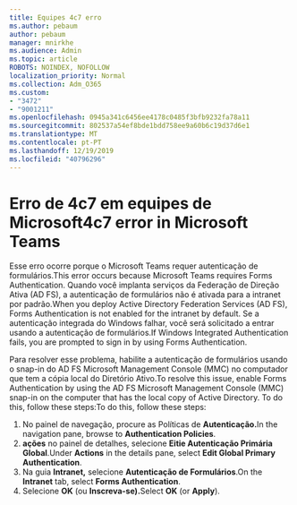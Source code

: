 ```yaml
---
title: Equipes 4c7 erro
ms.author: pebaum
author: pebaum
manager: mnirkhe
ms.audience: Admin
ms.topic: article
ROBOTS: NOINDEX, NOFOLLOW
localization_priority: Normal
ms.collection: Adm_O365
ms.custom:
- "3472"
- "9001211"
ms.openlocfilehash: 0945a341c6456ee4178c0485f3bfb9232fa78a11
ms.sourcegitcommit: 802537a54ef8bde1bdd758ee9a60b6c19d37d6e1
ms.translationtype: MT
ms.contentlocale: pt-PT
ms.lasthandoff: 12/19/2019
ms.locfileid: "40796296"
---
```

# <a name="4c7-error-in-microsoft-teams"></a><span data-ttu-id="5d125-102">Erro de 4c7 em equipes de Microsoft</span><span class="sxs-lookup"><span data-stu-id="5d125-102">4c7 error in Microsoft Teams</span></span>

<span data-ttu-id="5d125-103">Esse erro ocorre porque o Microsoft Teams requer autenticação de formulários.</span><span class="sxs-lookup"><span data-stu-id="5d125-103">This error occurs because Microsoft Teams requires Forms Authentication.</span></span> <span data-ttu-id="5d125-104">Quando você implanta serviços da Federação de Direção Ativa (AD FS), a autenticação de formulários não é ativada para a intranet por padrão.</span><span class="sxs-lookup"><span data-stu-id="5d125-104">When you deploy Active Directory Federation Services (AD FS), Forms Authentication is not enabled for the intranet by default.</span></span> <span data-ttu-id="5d125-105">Se a autenticação integrada do Windows falhar, você será solicitado a entrar usando a autenticação de formulários.</span><span class="sxs-lookup"><span data-stu-id="5d125-105">If Windows Integrated Authentication fails, you are prompted to sign in by using Forms Authentication.</span></span>

<span data-ttu-id="5d125-106">Para resolver esse problema, habilite a autenticação de formulários usando o snap-in do AD FS Microsoft Management Console (MMC) no computador que tem a cópia local do Diretório Ativo.</span><span class="sxs-lookup"><span data-stu-id="5d125-106">To resolve this issue, enable Forms Authentication by using the AD FS Microsoft Management Console (MMC) snap-in on the computer that has the local copy of Active Directory.</span></span> <span data-ttu-id="5d125-107">To do this, follow these steps:</span><span class="sxs-lookup"><span data-stu-id="5d125-107">To do this, follow these steps:</span></span> 

1. <span data-ttu-id="5d125-108">No painel de navegação, procure as Políticas de **Autenticação.**</span><span class="sxs-lookup"><span data-stu-id="5d125-108">In the navigation pane, browse to **Authentication Policies**.</span></span>
2. <span data-ttu-id="5d125-109">**ações** no painel de detalhes, selecione **Eitie Autenticação Primária Global**.</span><span class="sxs-lookup"><span data-stu-id="5d125-109">Under **Actions** in the details pane, select **Edit Global Primary Authentication**.</span></span>
3. <span data-ttu-id="5d125-110">Na guia **Intranet,** selecione **Autenticação de Formulários**.</span><span class="sxs-lookup"><span data-stu-id="5d125-110">On the **Intranet** tab, select **Forms Authentication**.</span></span>
4. <span data-ttu-id="5d125-111">Selecione **OK** (ou **Inscreva-se).**</span><span class="sxs-lookup"><span data-stu-id="5d125-111">Select **OK** (or **Apply**).</span></span>
